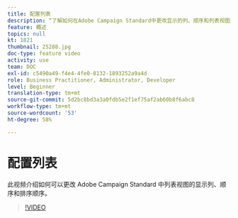 ```yaml
---
title: 配置列表
description: “了解如何在Adobe Campaign Standard中更改显示的列、顺序和列表视图的排序顺序。  ”
feature: 概述
topics: null
kt: 1821
thumbnail: 25288.jpg
doc-type: feature video
activity: use
team: DOC
exl-id: c5490a49-f4e4-4fe0-8132-1893252a9a4d
role: Business Practitioner, Administrator, Developer
level: Beginner
translation-type: tm+mt
source-git-commit: 5d2bc8bd3a3a0fdb5e2f1ef75af2ab60b8f6abc8
workflow-type: tm+mt
source-wordcount: '53'
ht-degree: 58%

---
```


# 配置列表

此视频介绍如何可以更改 Adobe Campaign Standard 中列表视图的显示列、顺序和排序顺序。

>[!VIDEO](https://video.tv.adobe.com/v/25288/?quality=12)
